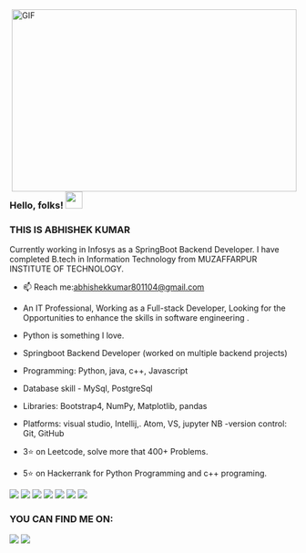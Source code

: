 <img align="right" alt="GIF" src="https://c.tenor.com/-UygBh3nnfEAAAAM/coding.gif" width="500" height="320" />


### Hello, folks! <img src="https://raw.githubusercontent.com/MartinHeinz/MartinHeinz/master/wave.gif" width="30px">
### THIS IS ABHISHEK KUMAR


Currently working in Infosys as a SpringBoot Backend Developer.
I have completed B.tech in Information Technology from MUZAFFARPUR INSTITUTE OF TECHNOLOGY.

- 📫 Reach me:abhishekkumar801104@gmail.com


- An IT Professional, Working as a Full-stack Developer, Looking for the Opportunities to enhance the skills in software engineering .
- Python is something I love.
- Springboot Backend Developer (worked on multiple backend projects)
- Programming: Python, java, c++, Javascript
- Database skill - MySql, PostgreSql
- Libraries: Bootstrap4, NumPy, Matplotlib, pandas
- Platforms: visual studio, Intellij,. Atom, VS, jupyter NB 
-version control: Git, GitHub
 
-  3⭐ on Leetcode, solve more that 400+ Problems.
- 5⭐ on Hackerrank for Python Programming and c++ programing.
 
 
 ![](https://img.shields.io/badge/CODE-PYTHON-informational?style=flat&logo=<LOGO_NAME>&logoColor=white&color=2bbc8a) ![](https://img.shields.io/badge/DEVELOPMENT-JAVASCRIPT-informational?style=flat&logo=<LOGO_NAME>&logoColor=white&color=2bbc8a) ![](https://img.shields.io/badge/DEVELOPMENT-HTML-informational?style=flat&logo=<LOGO_NAME>&logoColor=white&color=2bbc8a) ![](https://img.shields.io/badge/DEVELOPMENT-CSS-informational?style=flat&logo=<LOGO_NAME>&logoColor=white&color=2bbc8a) ![](https://img.shields.io/badge/DEVELOPMENT-NODEJS-informational?style=flat&logo=<LOGO_NAME>&logoColor=white&color=2bbc8a) ![](https://img.shields.io/badge/DATABASE-MONGODB-informational?style=flat&logo=<LOGO_NAME>&logoColor=white&color=2bbc8a) ![](https://img.shields.io/badge/DATABASE-SQL-informational?style=flat&logo=<LOGO_NAME>&logoColor=white&color=2bbc8a)









<!-- Links to your social media accounts -->

### YOU CAN FIND ME ON:
<p >

<a href = "https://www.linkedin.com/in/coderabhishek"> <img src="https://img.icons8.com/fluent/48/000000/linkedin.png"/></a> <a href = "https://www.instagram.com/abhishek/"><img src="https://img.icons8.com/fluent/48/000000/instagram-new.png"/></a>  


</p>

